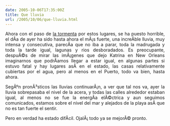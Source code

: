 ```yaml
---
date: 2005-10-06T17:35:00Z
title: Que lluvia
url: /2005/10/06/que-lluvia.html
---
```


<div style="clear:both;"></div>
<p style="text-align: justify;">Ahora con el paso de <a href="http://www.veracruz.gob.mx/secciones.html?seccion=boletines@noticias_ver&idnoticia=1822">la tormenta</a> por estos lugares, se ha puesto horrible, el dÃ­a de ayer ha sido hasta ahora el mÃ¡s fuerte, una increÃ­ble lluvia, muy intensa y consecutiva, parecÃ­a que no iba a parar, toda la madrugada y toda la tarde igual, lagunas y rios desboradados. Es preocupante, despuÃ©s de mirar las imÃ¡genes que dejo Katrina en New Orleans imaginarnos que podrÃ­amos llegar a estar igual, en algunas partes si estuvo fatal y hay lugares asÃ­ en el estado, las casas relativamente cubiertas por el agua, pero al menos en el Puerto, todo va bien, hasta ahora.</p>
<p style="text-align: justify;">SegÃºn pronÃ³sticos las lluvias continuarÃ¡n, a ver que tal nos va, ayer la lluvia sobrepasaba el nivel de la acera, y todas las calles alrededor estaban igual, al menos no se fue la energÃ­a elÃ©ctrica y aun seguimos comunicados, estamos sobre el nivel del mar y alejados de la playa asÃ­ que no es tan fuerte el sentir.</p>
<p style="text-align: justify;">Pero en verdad ha estado difÃ­cil. OjalÃ¡ todo ya se mejorÃ© pronto.</p>
<div style="clear:both; padding-bottom: 0.25em;"></div>
